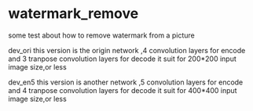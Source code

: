 # watermark_remove

some test about how to remove watermark from a picture

dev_ori 
this version is the origin network ,4 convolution layers for encode and 3 tranpose convolution layers for decode 
it suit for 200*200 input image size,or less

dev_en5 
this version is another network ,5 convolution layers for encode and 4 tranpose convolution layers for decode 
it suit for 400*400 input image size,or less

